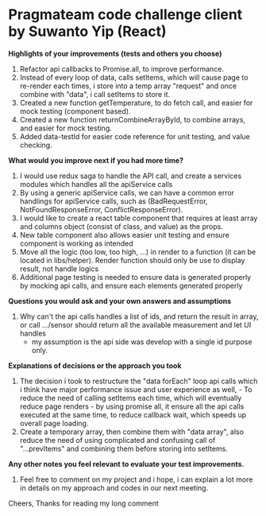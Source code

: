# Pragmateam code challenge client by Suwanto Yip (React)


**Highlights of your improvements (tests and others you choose)**
  1. Refactor api callbacks to Promise.all, to improve performance.
  2. Instead of every loop of data, calls setItems<useState>, which will cause page to re-render each times, 
  i store into a temp array "request" and once combine with "data", i call setItems to store it.
  3. Created a new function getTemperature, to do fetch call, and easier for mock testing (component based).
  4. Created a new function returnCombineArrayById, to combine arrays, and easier for mock testing.
  5. Added data-testId for easier code reference for unit testing, and value checking.

**What would you improve next if you had more time?**
  1. I would use redux saga to handle the API call, and create a services modules which handles all the apiService calls
  2. By using a generic apiService calls, we can have a common error handlings for apiService calls, such as (BadRequestError, NotFoundResponseError, ConflictResponseError).
  2. I would like to create a react table component that requires at least array and columns object (consist of class, and value) as the props.
  3. New table component also allows easier unit testing and ensure component is working as intended
  4. Move all the logic (too low, too high, ...) in render to a function (it can be located in libs/helper). Render function should only be use to display result, not handle logics
  5. Additional page testing is needed to ensure data is generated properly by mocking api calls, and ensure each elements generated properly
  
**Questions you would ask and your own answers and assumptions**
  1. Why can't the api calls handles a list of ids, and return the result in array, or call .../sensor should return all the available measurement and let UI handles
     - my assumption is the api side was develop with a single id purpose only.
  
**Explanations of decisions or the approach you took**
  1. The decision i took to restructure the "data forEach" loop api calls which i think have major performance issue and user experience as well, 
    - To reduce the need of calling setItems<useState> each time, which will eventually reduce page renders
    - by using promise all, it ensure all the api calls executed at the same time, to reduce callback wait, which speeds up overall page loading.
  2. Create a temporary array, then combine them with "data array", also reduce the need of using complicated and confusing call of "...prevItems" and combining them before storing into setItems.
  
**Any other notes you feel relevant to evaluate your test improvements.**
  1. Feel free to comment on my project and i hope, i can explain a lot more in details on my approach and codes in our next meeting.

Cheers, Thanks for reading my long comment


